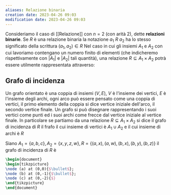 ```yaml
---
aliases: Relazione binaria
creation date: 2023-04-26 09:03
modification date: 2023-04-26 09:03
---
```


Consideriamo il caso di [[Relazione]] con $n = 2$ (con arità $2$), dette **relazioni binarie**.
Se $R$ è una relazione binaria la notazione $a_{1}\ R\ a_{2}$ ha lo stesso significato della scrittura $(a_{1},a_{2}) \in R$
Nel caso in cui gli insiemi $A_{1}$ e $A_{2}$ con cui lavoriamo contengano un numero finito di elementi (che indicheremo rispettivamente con $|A_{1}|$ e $|A_{2}|$ tali quantità), una relazione $R \subseteq A_{1} \times A_{2}$ potrà essere utilmente rappresentata attraverso:

## Grafo di incidenza
Un grafo orientato è una coppia di insiemi $(V,E)$, $V$ è l'insieme dei vertici, $E$ è l'insieme degli archi, ogni arco può essere pensato come una coppia di vertici, il primo elemento della coppia si dice vertice iniziale dell'arco, il secondo vertice finale.
Un grafo si può disegnare rappresentando i suoi vertici come punti ed i suoi archi come frecce dal vertice iniziale al vertice finale.
In particolare se partiamo da una relazione $R \subseteq A_{1} \times A_{2}$ si dice il grafo di incidenza di $R$ il frafo il cui insieme di vertici è $A_{1} \cup A_{2}$ e il cui insieme di archi è $R$

Siano $A_{1} = \{ a,b,c \}, A_{2} = \{ x,y,z,w \}, R = \{ (a,x),(a,w),(b,x),(b,y),(b,z) \}$ il grafo di incidenza di $R$ è
```tikz
\begin{document}
\begin{tikzpicture}
\node (a) at (0,0){$\bullet$};
\node (b) at (0,-1){$\bullet$};
\node (c) at (0,-2){$}
\end{tikzpicture}
\end{document}
```
